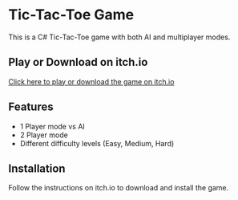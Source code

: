 # Tic-Tac-Toe Game

This is a C# Tic-Tac-Toe game with both AI and multiplayer modes.

## Play or Download on itch.io

[Click here to play or download the game on itch.io]((https://amirmahamid.itch.io/tictactoe))

## Features
- 1 Player mode vs AI
- 2 Player mode
- Different difficulty levels (Easy, Medium, Hard)

## Installation
Follow the instructions on itch.io to download and install the game.
